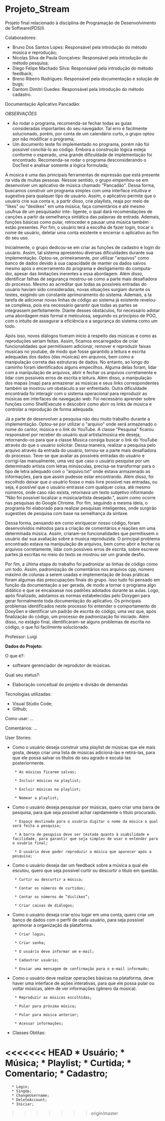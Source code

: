 Projeto_Stream
================================================

Projeto final relacionado à disciplina de Programação de Desenvolvimento de Software(PDS)II.

Colaboradores: 
 * Bruno Dos Santos Lopes: Responsável pela introdução do método música e reprodução;
 * Nicolas Silva de Paula Gonçalves: Responsável pela introdução do método pesquisa;
 * Diego Felipe Machado Silva: Responsável pela introdução do método feedback;
 * Breno Ribeiro Rodrigues: Responsável pela documentação e solução de bugs;
 * Dantom Dimitri Guedes: Responsável pela introdução do método cadastro.

Documentação Aplicativo Pancadão:

*OBSERVAÇÕES*

* Ao rodar o programa, recomenda-se fechar todas as guias consideradas importantes do seu navegador. Tal erro é facilmente solucionado, porém, por conta de um calendário curto,
 o grupo optou por não modificar o programa;
* Um documento teste foi implementado no programa, porém não foi possível conciliá-lo ao código. Embora a construção lógica esteja conforme o esperado, uma grande dificuldade
  de implementação foi encontrado. Recomenda-se rodar o programa desconsiderando o DocTest e analisar somente a lógica formulada;


A música é uma das principais ferramentas de expressão que está presente na vida de muitas pessoas. Nessse sentido, o grupo empenhou-se em desenvolver um aplicativo de música
chamado "Pancadão". Dessa forma, buscamos construir um programa simples com uma interface intuitiva e sugestiva para qualquer tipo de usuário. Assim, o aplicativo permite que 
o usuário crie sua conta e, a partir disso, crie playlists, reaja por meio de "likes" ou "deslikes" em uma música, faça comentários e até mesmo usufrua de um pesquisador inte-
ligente, o qual dará recomendações de canções a partir da semelhança sintática das palavras de entrada. Ademais, funções básicas como pular, retroceder e pausar uma música 
também estão presentes. Por fim, o usuário terá a escolha de fazer login, trocar o nome de usuário, deletar uma conta existente e encerrar o aplicativo ao fim do seu uso.

Inicialmente, o grupo dedicou-se em criar as funções de cadastro e login do usuário. Assim, tal sistema apresentou diversas dificuldades durante sua implementação. Optou-se,
primeiramente, por utilizar "arquivos" como banco de dados devido à sua capacidade de manter os dados salvos mesmo após o encerramento do programa e desligamento do computa-
dor, apesar das limitações inerentes a essa abordagem. Além disso, identificar falhas de segurança mostrou-se como a parte mais desafiadora do processo. Mesmo ao acreditar 
que todas as possíveis entradas do usuário haviam sido consideradas, novas situações surgiam durante os testes, exigindo um constante aprimoramento do sistema. Ademais, a ta 
tarefa de adicionar novas linhas de código ao sistema já existente revelou-se complexa, pois era necessário garantir que todas as partes se integrassem perfeitamente.
Diante desses obstáculos, foi necessário adotar uma abordagem mais formal e meticulosa, seguindo os princípios de POO, com o intuito de assegurar a eficiência e a segurança
do sistema como um todo.

Após isso, novos diálogos tiveram início à respeito das músicas e como as reproduções seriam feitas. Assim, ficamos encarregados de criar funcionalidades que permitissem 
adicionar, remover e reproduzir faixas musicais no youtube, de modo que fosse garantido a leitura e escrita adequadas dos dados (das músicas) em arquivos, bem como a manipulação correta das estruturas de dados. No entanto, ao longo do caminho foram identificados alguns empecilhos. Alguma delas foram, lidar com a manipulação de arquivos, abrir e fechar os 
arquivos corretamente e lidar com possíveis erros de escrita e leitura. Além disso, a manipulação dos mapas (map) para armazenar as músicas e seus links correspondentes também se mostrou um obstáculo a ser enfrentado. Outra dificuldade encontrada foi interagir com o sistema operacional para reproduzir as músicas em interfaces de navegação web. 
Foi necessário aprender sobre funções como ShellExecute e descobrir como abrir os links de música e controlar a reprodução de forma adequada.

Já a parte de desenvolver a pesquisa não deu muito trabalho durante a implementação. Optou-se por utilizar o "arquivo" onde será armazenado o nome do cantor, música e o link do YouTube. A classe "Pesquisa" ficarou responsável por receber do usuário qual artista/música ele deseja, retornando-os para que a classe Musica consiga buscar o link do YouTube através do que o usuário solicitar. Dessa maneira, realizar a pesquisa pelo arquivo através da entrada do usuário, tornou-se a parte mais desafiadora do processo. Teve-se que 
avaliar as possíveis entradas do usuário e corrigi-las manualmente, uma vez que caso o usuário pesquise por um determinado artista com letras minúsculas, precisa-se transformar 
para o tipo de letra adequado com o "arquivo.txt" onde estava armazenado as informações, para que assim pudesse estar encontrando. Além disso, foi escolhido deixar que o usuário fosse o mais livre possível nas entradas, ou seja, é possível que o usuário entrasse com qualquer coisa, até mesmo números, onde caso não exista, retornava um texto subjetivo informando "Não foi possível localizar a música/artista desejado.", assim como ocorre nas pesquisas do Google Chrome. Por fim, seguindo a mesma ideia, o programa foi elaborado 
para realizar pesquisas inteligentes, onde surgirão sugestões de pesquisa com base na semelhança da sintaxe.

Dessa forma, pensando em como enriquecer nosso código, foram desenvolvidos métodos para a criação de comentários e reações em uma determinada música. Assim, criaram-se funcionalidades que permitissem o usuário dar sua avaliação sobre a musica reproduzida. O principal problema encontrado estava na manipulação de arquivos, bem como abrir e fechar 
os arquivos corretamente, lidar com possíveis erros de escrita, sobre escrever partes já escritas no meio do texto se mostrou ser um grande desfio.

Por fim, a última etapa do trabalho foi padronizar as linhas de código como um todo. Assim, padronização de comentários nos arquivos cpp, número máximo de colunas a serem usadas e
implementação de boas práticas foram algumas das  preocupações finais do grupo. Isso tudo foi pensado em função da documentação a ser gerada, de modo a tornar o programa algo
didático e que se encaixasse nos padrões adotados durante as aulas. Logo, após finalizado, adotamos as normas estabelecidas pelo Doxygen para gerar formalmente toda documentação do
aplicativo. Os principais problemas identificados neste processo foi entender o comportamento do DoxyGen e identificar um padrão de escrita do código, uma vez que, após finalização
do código, um processo de padronização foi iniciado. Além disso, no estágio final, identificaram-se alguns problemas de escrita no código, o que foi facilmente solucionado.

Professor: Luigi




**Dados do Projeto:**

O que é?: 
 * software gerenciador de reprodutor de músicas. 

Qual seu status?: 
 * Elaboração conceitual do projeto e divisão de demandas

Tecnologias utilizadas: 
 * Visual Stúdio Code;
 * Github;

Como usar: ...

Comentários: ...

User Stories:  

- Como o usuário deseja construir uma playlist de músicas que ele mais gosta, desejo criar uma lista de músicas adicioná-las e retirá-las, para que ele possa salvar os títulos do seu agrado e escutá-las posteriormente. 

  

       * As músicas ficarem salvas; 

       * Incluir músicas na playlist; 

       * Excluir músicas na playlist; 

       * Nomear a playlist;

  

- Como o usuário deseja pesquisar por músicas, quero criar uma barra de pesquisa, para que seja possível achar rapidamente o título procurado. 

  

       * Espaço destinado para o usuário digitar o nome da música a qual será feita a pesquisa; 

       * A barra de pesquisa deve ser testada quanto à usabilidade e facilidade, para garantir que seja simples de usar e entender para o usuário final; 

       * O usuário deve poder reproduzir a música que aparecer após a pesquisa; 

        

- Como o usuário deseja dar um feedback sobre a música a qual ele escutou, quero que seja possível curtir ou descurtir o título em questão. 

 	 

       * Curtir ou descurtir a música; 

       * Contar os números de curtidas; 

       * Contar os números de “dislikes”; 

       * Criar caixas de diálogos;  

  

* Como o usuário deseja criar e/ou logar em uma conta, quero criar um banco de dados com o perfil de cada usuário, para seja possível aprimorar a organização da plataforma. 

  

       * Criar login; 

       * Criar senha; 

       * O usuário deve informar um e-mail; 

       * Cadastrar usuário; 

       * Enviar uma mensagem de confirmação para o e-mail informado; 

  

* Como o usuário deve realizar operações básicas na plataforma, deve haver uma interface de ações interativas, para que ele possa pular ou voltar músicas, além de ver informações (gênero da música).  

  

       * Reproduzir as músicas escolhidas; 

       * Pular para próxima música; 

       * Pular para música anterior; 

       * Acessar informações; 

 * Classes Obtitas:

<<<<<<< HEAD
       * Usuário;
       * Música;
       * Playlist;
       * Curtida;
       * Comentario;
       * Cadastro;
=======
       * Login;
       * SingUp;
       * ChangeUsername;
       * DeleteAccount;
       * Iniciar;
>>>>>>> origin/master


